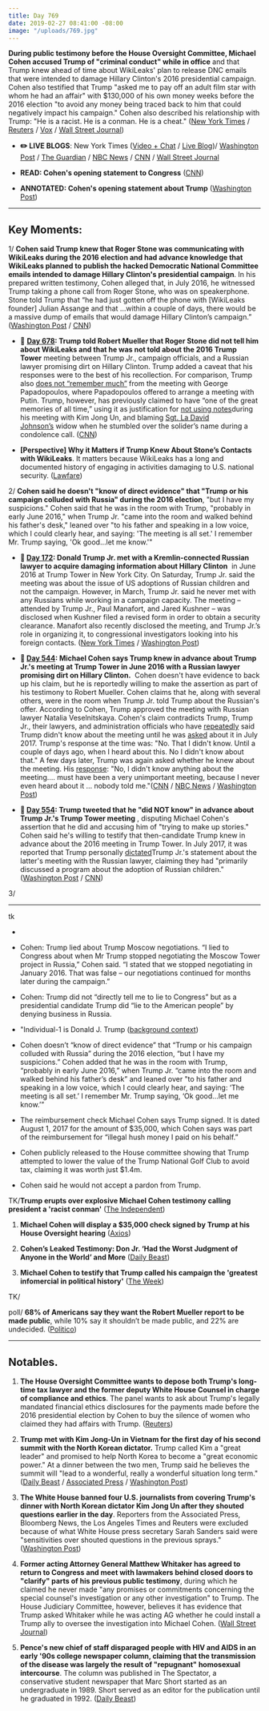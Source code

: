 ```yaml
---
title: Day 769
date: 2019-02-27 08:41:00 -08:00
image: "/uploads/769.jpg"
---
```


**During public testimony before the House Oversight Committee, Michael Cohen accused Trump of "criminal conduct" while in office** and that Trump knew ahead of time about WikiLeaks' plan to release DNC emails that were intended to damage Hillary Clinton's 2016 presidential campaign. Cohen also testified that Trump "asked me to pay off an adult film star with whom he had an affair" with $130,000 of his own money weeks before the 2016 election "to avoid any money being traced back to him that could negatively impact his campaign." Cohen also described his relationship with Trump: "He is a racist. He is a conman. He is a cheat." ([New York Times](https://www.nytimes.com/2019/02/26/us/politics/michael-cohen-trump-congress.html) / [Reuters](https://www.reuters.com/article/us-usa-trump-russia-cohen-idUSKCN1QG0IZ) / [Vox](https://www.vox.com/2019/2/26/18241180/michael-cohen-house-testimony-what-time-how-to-watch) / [Wall Street Journal](https://www.wsj.com/articles/cohen-to-say-trump-knew-about-wikileaks-talks-engaged-in-criminal-conduct-while-in-office-11551249532))

* **✏️ LIVE BLOGS**: New York Times ([Video \+ Chat](https://www.nytimes.com/interactive/2019/02/27/us/politics/michael-cohen-testimony.html) / [Live Blog](https://www.nytimes.com/2019/02/27/us/politics/cohen-live-testimony.html))/ [Washington Post](https://www.washingtonpost.com/world/national-security/michael-cohen-testimony/2019/02/27/089664f0-39fb-11e9-a2cd-307b06d0257b_story.html) / [The Guardian](https://www.theguardian.com/us-news/live/2019/feb/27/michael-cohen-testimony-trump-news-latest-live-updates-hearing-payments-stormy-daniels-today) / [NBC News](https://www.nbcnews.com/politics/congress/live-blog/live-updates-michael-cohen-testimony-congress-n976196) / [CNN](https://www.cnn.com/politics/live-news/michael-cohen-testimony/index.html) / [Wall Street Journal](https://www.wsj.com/livecoverage/cohen-hearing-2019)

* **READ: Cohen's opening statement to Congress** ([CNN](https://www.cnn.com/2019/02/27/politics/cohen-testimony-read/index.html))

* **ANNOTATED: Cohen's opening statement about Trump** ([Washington Post](https://www.washingtonpost.com/politics/2019/02/27/michael-cohens-explosive-opening-statement-annotated/))

---

## Key Moments:

1/ **Cohen said Trump knew that Roger Stone was communicating with WikiLeaks during the 2016 election and had advance knowledge that WikiLeaks planned to publish the hacked Democratic National Committee emails intended to damage Hillary Clinton's presidential campaign**. In his prepared written testimony, Cohen alleged that, in July 2016, he witnessed Trump taking a phone call from Roger Stone, who was on speakerphone. Stone told Trump that “he had just gotten off the phone with \[WikiLeaks founder\] Julian Assange and that …within a couple of days, there would be a massive dump of emails that would damage Hillary Clinton’s campaign.” ([Washington Post](https://www.washingtonpost.com/world/national-security/michael-cohen-testimony/2019/02/27/089664f0-39fb-11e9-a2cd-307b06d0257b_story.html) / [CNN](https://www.cnn.com/2019/02/27/politics/michael-cohen-testimony/index.html))

* 📌 **[Day 678](https://whatthefuckjusthappenedtoday.com/2018/11/28/day-678/): Trump told Robert Mueller that Roger Stone did not tell him about WikiLeaks and that he was not told about the 2016 Trump Tower** meeting between Trump Jr., campaign officials, and a Russian lawyer promising dirt on Hillary Clinton. Trump added a caveat that his responses were to the best of his recollection. For comparison, Trump also [does not “remember much”](https://whatthefuckjusthappenedtoday.com/2017/11/03/day-288/#1-trump-does-not-remember-much-from) from the meeting with George Papadopoulos, where Papadopoulos offered to arrange a meeting with Putin. Trump, however, has previously claimed to have “one of the great memories of all time,” using it as justification for [not using notes](https://whatthefuckjusthappenedtoday.com/2018/06/12/day-509/#trump-didnt-use-notes-for-his-meetin)during his meeting with Kim Jong Un, and blaming [Sgt. La David Johnson’s](https://whatthefuckjusthappenedtoday.com/2017/10/26/day-280/#7-trump-said-the-soldiers-widow-must) widow when he stumbled over the solider’s name during a condolence call. ([CNN](https://www.cnn.com/2018/11/28/politics/trump-mueller-answers-wikileaks-trump-tower/index.html))

* **\[Perspective\] Why it Matters if Trump Knew About Stone’s Contacts with WikiLeaks**. It matters because WikiLeaks has a long and documented history of engaging in activities damaging to U.S. national security. ([Lawfare](https://www.lawfareblog.com/why-it-matters-if-trump-knew-about-stones-contacts-wikileaks))

2/ **Cohen said he doesn't "know of direct evidence" that "Trump or his campaign colluded with Russia" during the 2016 election**, "but I have my suspicions." Cohen said that he was in the room with Trump, "probably in early June 2016," when Trump Jr. "came into the room and walked behind his father's desk," leaned over "to his father and speaking in a low voice, which I could clearly hear, and saying: 'The meeting is all set.' I remember Mr. Trump saying, 'Ok good…let me know.'"

* **📌 [Day 172](https://whatthefuckjusthappenedtoday.com/2017/07/10/Day-172/#1-donald-trump-jr-met-with-a-kremlin): Donald Trump Jr. met with a Kremlin-connected Russian lawyer to acquire damaging information about Hillary Clinton**  in June 2016 at Trump Tower in New York City. On Saturday, Trump Jr. said the meeting was about the issue of US adoptions of Russian children and not the campaign. However, in March, Trump Jr. said he never met with any Russians while working in a campaign capacity. The meeting – attended by Trump Jr., Paul Manafort, and Jared Kushner – was disclosed when Kushner filed a revised form in order to obtain a security clearance. Manafort also recently disclosed the meeting, and Trump Jr.’s role in organizing it, to congressional investigators looking into his foreign contacts. ([New York Times](https://www.nytimes.com/2017/07/09/us/politics/trump-russia-kushner-manafort.html) / [Washington Post](https://www.washingtonpost.com/news/the-fix/wp/2017/07/10/donald-trump-jr-just-contradicted-a-whole-bunch-of-white-house-denials-of-russian-contacts/))

* **📌 [Day 544](https://whatthefuckjusthappenedtoday.com/2018/07/27/day-554/#1-michael-cohen-says-trump-knew-in-a): Michael Cohen says Trump knew in advance about Trump Jr.'s meeting at Trump Tower in June 2016 with a Russian lawyer promising dirt on Hillary Clinton.**  Cohen doesn't have evidence to back up his claim, but he is reportedly willing to make the assertion as part of his testimony to Robert Mueller. Cohen claims that he, along with several others, were in the room when Trump Jr. told Trump about the Russian's offer. According to Cohen, Trump approved the meeting with Russian lawyer Natalia Veselnitskaya. Cohen's claim contradicts Trump, Trump Jr., their lawyers, and administration officials who have [repeatedly](https://whatthefuckjusthappenedtoday.com/2017/07/10/Day-172/#1-donald-trump-jr-met-with-a-kremlin) said Trump didn't know about the meeting until he was [asked](https://www.reuters.com/article/us-usa-trump-interview-highlights-idUSKBN19X34X) about it in July 2017. Trump's response at the time was: "No. That I didn't know. Until a couple of days ago, when I heard about this. No I didn't know about that." A few days later, Trump was again asked whether he knew about the meeting. His [response](https://www.nytimes.com/2017/07/19/us/politics/trump-interview-transcript.html): "No, I didn't know anything about the meeting…. must have been a very unimportant meeting, because I never even heard about it … nobody told me."([CNN](https://www.cnn.com/2018/07/26/politics/michael-cohen-donald-trump-june-2016-meeting-knowledge/index.html) / [NBC News](https://www.nbcnews.com/politics/politics-news/cohen-claims-trump-knew-2016-russia-meeting-source-says-n895141) / [Washington Post](https://www.washingtonpost.com/news/politics/wp/2018/07/27/the-trump-tower-meeting-increasing-looks-as-bad-for-trump-as-it-at-first-seemed/?utm_term=.2ce88189a735))

* **📌 [Day 554](https://whatthefuckjusthappenedtoday.com/2018/07/27/day-554/#2-trump-tweeted-that-he-did-not-know): Trump tweeted that he "did NOT know" in advance about Trump Jr.'s Trump Tower meeting** , disputing Michael Cohen's assertion that he did and accusing him of "trying to make up stories." Cohen said he's willing to testify that then-candidate Trump knew in advance about the 2016 meeting in Trump Tower. In July 2017, it was reported that Trump personally [dictated](https://whatthefuckjusthappenedtoday.com/2017/08/01/day-194/#1-trump-personally-dictated-trump-jr)Trump Jr.'s statement about the latter's meeting with the Russian lawyer, claiming they had "primarily discussed a program about the adoption of Russian children." ([Washington Post](https://www.washingtonpost.com/politics/trump-maintains-not-knowing-in-advance-about-meeting-with-russians-disputing-cohen-claim/2018/07/27/5e18f57a-9143-11e8-bcd5-9d911c784c38_story.html) / [CNN](https://www.cnn.com/2018/07/27/politics/donald-trump-reacts-michael-cohen-mueller/index.html))

3/ 

---

tk

* 

* Cohen: Trump lied about Trump Moscow negotiations. “I lied to Congress about when Mr Trump stopped negotiating the Moscow Tower project in Russia,” Cohen said. “I stated that we stopped negotiating in January 2016. That was false – our negotiations continued for months later during the campaign.”

* Cohen: Trump did not “directly tell me to lie to Congress” but as a presidential candidate Trump did “lie to the American people” by denying business in Russia.

* "Individual-1 is Donald J. Trump ([background context](https://whatthefuckjusthappenedtoday.com/2018/08/22/day-580/#3-cohen-coordinated-with-the-ceo-of))

* Cohen doesn’t “know of direct evidence” that “Trump or his campaign colluded with Russia” during the 2016 election, “but I have my suspicions.” Cohen added that he was in the room with Trump, “probably in early June 2016,” when Trump Jr. “came into the room and walked behind his father’s desk” and leaned over "to his father and speaking in a low voice, which I could clearly hear, and saying: ‘The meeting is all set.’ I remember Mr. Trump saying, ‘Ok good…let me know.’”

* The reimbursement check Michael Cohen says Trump signed. It is dated August 1, 2017 for the amount of $35,000, which Cohen says was part of the reimbursement for “illegal hush money I paid on his behalf.”

* Cohen publicly released to the House committee showing that Trump attempted to lower the value of the Trump National Golf Club to avoid tax, claiming it was worth just $1.4m.

* Cohen said he would not accept a pardon from Trump.

TK/**Trump erupts over explosive Michael Cohen testimony calling president a 'racist conman'** ([The Independent](https://www.independent.co.uk/news/world/americas/us-politics/trump-michael-cohen-congress-testimony-twitter-a8798906.html))

1. **Michael Cohen will display a $35,000 check signed by Trump at his House Oversight hearing** ([Axios](https://www.axios.com/michael-cohen-house-oversight-hearing-donald-trump-check-ce7e71bd-15fc-4bf5-b50a-8d6e581603fe.html))

2. **Cohen’s Leaked Testimony: Don Jr. ‘Had the Worst Judgment of Anyone in the World’ and More** ([Daily Beast](https://www.thedailybeast.com/cohens-leaked-testimony-don-jr-had-the-worst-judgment-of-anyone-in-the-world-and-more))

3. **Michael Cohen to testify that Trump called his campaign the 'greatest infomercial in political history'** ([The Week](https://theweek.com/speedreads/826085/michael-cohen-testify-that-trump-called-campaign-greatest-infomercial-political-history))

TK/

poll/ **68% of Americans say they want the Robert Mueller report to be made public**, while 10% say it shouldn’t be made public, and 22% are undecided. ([Politico](https://www.politico.com/story/2019/02/27/mueller-report-release-public-support-poll-1188068))

---

## Notables.

1. **The House Oversight Committee wants to depose both Trump's long-time tax lawyer and the former deputy White House Counsel in charge of compliance and ethics**. The panel wants to ask about Trump's legally mandated financial ethics disclosures for the payments made before the 2016 presidential election by Cohen to buy the silence of women who claimed they had affairs with Trump. ([Reuters](https://www.reuters.com/article/us-usa-trump-russia-lawyer-exclusive-idUSKCN1QG1WZ))

2. **Trump met with Kim Jong-Un in Vietnam for the first day of his second summit with the North Korean dictator.** Trump called Kim a "great leader" and promised to help North Korea to become a "great economic power." At a dinner between the two men, Trump said he believes the summit will "lead to a wonderful, really a wonderful situation long term." ([Daily Beast](https://www.thedailybeast.com/trump-hails-great-leader-kim-jong-un-to-open-second-summit) / [Associated Press](https://apnews.com/59ce7efa8b9f4dfa9fcf366c9cb607e3) / [Washington Post](http://www.washingtonpost.com/politics/thousands-of-miles-away-from-washington-trump-takes-aim-at-cohen/2019/02/27/223ae876-3a6a-11e9-b786-d6abcbcd212a_story.html))

3. **The White House banned four U.S. journalists from covering Trump's dinner with North Korean dictator Kim Jong Un after they shouted questions earlier in the day**. Reporters from the Associated Press, Bloomberg News, the Los Angeles Times and Reuters were excluded because of what White House press secretary Sarah Sanders said were "sensitivities over shouted questions in the previous sprays." ([Washington Post](https://www.washingtonpost.com/politics/white-house-bans-four-journalists-from-covering-trump-kim-dinner-because-of-shouted-questions/2019/02/27/36e1d26c-3a8d-11e9-a2cd-307b06d0257b_story.html))

4. **Former acting Attorney General Matthew Whitaker has agreed to return to Congress and meet with lawmakers behind closed doors to "clarify" parts of his previous public testimony**, during which he claimed he never made "any promises or commitments concerning the special counsel's investigation or any other investigation" to Trump. The House Judiciary Committee, however, believes it has evidence that Trump asked Whitaker while he was acting AG whether he could install a Trump ally to oversee the investigation into Michael Cohen. ([Wall Street Journal](http://www.wsj.com/articles/whitaker-agrees-to-request-to-return-to-house-to-clarify-testimony-11551230174))

5. **Pence's new chief of staff disparaged people with HIV and AIDS in an early '90s college newspaper column, claiming that the transmission of the disease was largely the result of "repugnant" homosexual intercourse**. The column was published in The Spectator, a conservative student newspaper that Marc Short started as an undergraduate in 1989. Short served as an editor for the publication until he graduated in 1992. ([Daily Beast](https://www.thedailybeast.com/pences-incoming-chief-of-staff-marc-short-disparaged-aids-victims-for-repugnant-gay-sex-in-college-column))